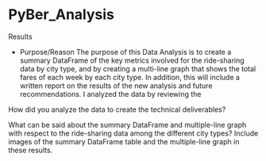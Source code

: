 # PyBer_Analysis
Results
- Purpose/Reason
The purpose of this Data Analysis is to create a summary DataFrame of the key metrics involved for the ride-sharing data by city type, and by creating a multi-line graph that shows the total fares of each week by each city type. In addition, this will include a written report on the results of the new analysis and future recommendations. I analyzed the data by reviewing the 



How did you analyze the data to create the technical deliverables?

What can be said about the summary DataFrame and multiple-line graph with respect to the ride-sharing data among the different city types? Include images of the summary DataFrame table and the multiple-line graph in these results. 
